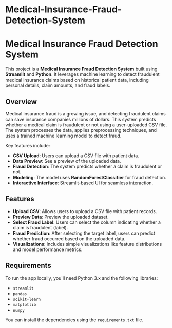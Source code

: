 # Medical-Insurance-Fraud-Detection-System

# Medical Insurance Fraud Detection System

This project is a **Medical Insurance Fraud Detection System** built using **Streamlit** and **Python**. It leverages machine learning to detect fraudulent medical insurance claims based on historical patient data, including personal details, claim amounts, and fraud labels.

## Overview

Medical insurance fraud is a growing issue, and detecting fraudulent claims can save insurance companies millions of dollars. This system predicts whether a medical claim is fraudulent or not using a user-uploaded CSV file. The system processes the data, applies preprocessing techniques, and uses a trained machine learning model to detect fraud.

Key features include:
- **CSV Upload**: Users can upload a CSV file with patient data.
- **Data Preview**: See a preview of the uploaded data.
- **Fraud Detection**: The system predicts whether a claim is fraudulent or not.
- **Modeling**: The model uses **RandomForestClassifier** for fraud detection.
- **Interactive Interface**: Streamlit-based UI for seamless interaction.

## Features

- **Upload CSV**: Allows users to upload a CSV file with patient records.
- **Preview Data**: Preview the uploaded dataset.
- **Select Fraud Label**: Users can select the column indicating whether a claim is fraudulent (label).
- **Fraud Prediction**: After selecting the target label, users can predict whether fraud occurred based on the uploaded data.
- **Visualizations**: Includes simple visualizations like feature distributions and model performance metrics.

## Requirements

To run the app locally, you'll need Python 3.x and the following libraries:

- `streamlit`
- `pandas`
- `scikit-learn`
- `matplotlib`
- `numpy`

You can install the dependencies using the `requirements.txt` file.
